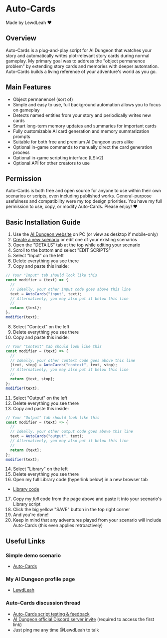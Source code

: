 # Auto-Cards
Made by LewdLeah ❤️
## Overview
Auto-Cards is a plug-and-play script for AI Dungeon that watches your story and automatically writes plot-relevant story cards during normal gameplay. My primary goal was to address the "object permanence problem" by extending story cards and memories with deeper automation. Auto-Cards builds a living reference of your adventure's world as you go.
## Main Features
- Object permanence! (sort of)
- Simple and easy to use, full background automation allows you to focus on gameplay
- Detects named entities from your story and periodically writes new cards
- Smart long-term memory updates and summaries for important cards
- Fully customizable AI card generation and memory summarization prompts
- Suitable for both free and premium AI Dungeon users alike
- Optional in-game commands to manually direct the card generation process
- Optional in-game scripting interface (LSIv2)
- Optional API for other creators to use
## Permission
Auto-Cards is both free and open source for anyone to use within their own scenarios or scripts, even including published works. General-purpose usefulness and compatibility were my top design priorities. You have my full permission to use, copy, or modify Auto-Cards. Please enjoy! ❤️
## Basic Installation Guide
1. Use the [AI Dungeon website](https://aidungeon.com/) on PC (or view as desktop if mobile-only)
2. [Create a new scenario](https://help.aidungeon.com/faq/what-are-scenarios) or edit one of your existing scenarios
3. Open the "DETAILS" tab at the top while editing your scenario
4. Scroll to the bottom and select "EDIT SCRIPTS"
5. Select "Input" on the left
6. Delete everything you see there
7. Copy and paste this inside:
```javascript
// Your "Input" tab should look like this
const modifier = (text) => {
  //
  // Ideally, your other input code goes above this line
  text = AutoCards("input", text);
  // Alternatively, you may also put it below this line
  //
  return {text};
};
modifier(text);
```
8. Select "Context" on the left
9. Delete everything you see there
10. Copy and paste this inside:
```javascript
// Your "Context" tab should look like this
const modifier = (text) => {
  //
  // Ideally, your other context code goes above this line
  [text, stop] = AutoCards("context", text, stop);
  // Alternatively, you may also put it below this line
  //
  return {text, stop};
};
modifier(text);
```
11. Select "Output" on the left
12. Delete everything you see there
13. Copy and paste this inside:
```javascript
// Your "Output" tab should look like this
const modifier = (text) => {
  //
  // Ideally, your other output code goes above this line
  text = AutoCards("output", text);
  // Alternatively, you may also put it below this line
  //
  return {text};
};
modifier(text);
```
14. Select "Library" on the left
15. Delete everything you see there
16. Open my full Library code (hyperlink below) in a new browser tab
- [Library code](./library.js)
17. Copy my *full* code from the page above and paste it into your scenario's Library script
18. Click the big yellow "SAVE" button in the top right corner
19. And you're done!
20. Keep in mind that any adventures played from your scenario will include Auto-Cards (this even applies retroactively)
## Useful Links
### Simple demo scenario
- [Auto-Cards](https://play.aidungeon.com/scenario/Ddt0Akd-lVtj/auto-cards)
### My AI Dungeon profile page
- [LewdLeah](https://play.aidungeon.com/profile/LewdLeah)
### Auto-Cards discussion thread
- [Auto-Cards script testing & feedback](https://discord.com/channels/903327676884979802/1347300413652734064/1347300413652734064)
- [AI Dungeon official Discord server invite](https://discord.gg/VJXwe7bj3A) (required to access the first link)
- Just ping me any time @LewdLeah to talk

